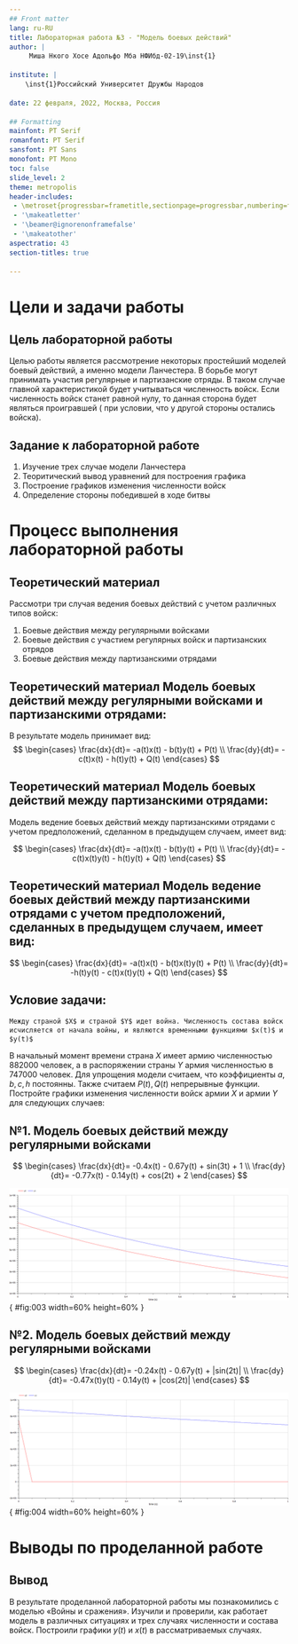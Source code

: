 ```yaml
---
## Front matter
lang: ru-RU
title: Лабораторная работа №3 - "Модель боевых действий"
author: |
	 Миша Нкого Хосе Адольфо Мба НФИбд-02-19\inst{1}

institute: |
	\inst{1}Российский Университет Дружбы Народов

date: 22 февраля, 2022, Москва, Россия

## Formatting
mainfont: PT Serif
romanfont: PT Serif
sansfont: PT Sans
monofont: PT Mono
toc: false
slide_level: 2
theme: metropolis
header-includes: 
 - \metroset{progressbar=frametitle,sectionpage=progressbar,numbering=fraction}
 - '\makeatletter'
 - '\beamer@ignorenonframefalse'
 - '\makeatother'
aspectratio: 43
section-titles: true

---
```


# Цели и задачи работы

## Цель лабораторной работы

Целью работы является рассмотрение некоторых простейший моделей боевый действий, а именно модели Ланчестера. В борьбе могут принимать участия регулярные и партизанские отряды. В таком случае главной характеристикой будет учитываться численность войск. Если численность войск станет равной нулу, то данная сторона будет являться проигравшей ( при условии, что у другой стороны остались войска). 

## Задание к лабораторной работе

1. Изучение трех случае модели Ланчестера
2. Теоритический вывод уравнений для построения графика
3. Построение графиков изменения численности войск 
4. Определение стороны победившей в ходе битвы

# Процесс выполнения лабораторной работы

## Теоретический материал 

Рассмотри три случая ведения боевых действий с учетом различных типов войск: 

1. Боевые действия между регулярными войсками
2. Боевые действия с участием регулярных войск и партизанских отрядов
3. Боевые действия между партизанскими отрядами 

## Теоретический материал Модель боевых действий между регулярными войсками и партизанскими отрядами:
В результате модель принимает вид:
$$
 \begin{cases}
	\frac{dx}{dt}= -a(t)x(t) - b(t)y(t) + P(t)
	\\   
	\frac{dy}{dt}= -c(t)x(t) - h(t)y(t) + Q(t)
 \end{cases}
$$


## Теоретический материал  Модель боевых действий между партизанскими отрядами:

Модель ведение боевых действий между партизанскими отрядами с учетом предположений, сделанном в предыдущем случаем, имеет вид:

$$
 \begin{cases}
	\frac{dx}{dt}= -a(t)x(t) - b(t)y(t) + P(t)
	\\   
	\frac{dy}{dt}= -c(t)x(t)y(t) - h(t)y(t) + Q(t)
 \end{cases}
$$

## Теоретический материал Модель ведение боевых действий между партизанскими отрядами с учетом предположений, сделанных в предыдущем случаем, имеет вид:

$$
 \begin{cases}
	\frac{dx}{dt}= -a(t)x(t) - b(t)x(t)y(t) + P(t)
	\\   
	\frac{dy}{dt}= -h(t)y(t) - c(t)x(t)y(t) + Q(t)
 \end{cases}
$$


## Условие задачи:

	Между страной $X$ и страной $Y$ идет война. Численность состава войск исчисляется от начала войны, и являются временными функциями $x(t)$ и $y(t)$
В начальный момент времени страна $X$ имеет армию численностью 882000 человек, а в распоряжении страны $Y$ армия численностью в 747000 человек.
Для упрощения модели считаем, что коэффициенты $a, b, c, h$ постоянны. 
Также считаем $P(t), Q(t)$ непрерывные функции.
Постройте графики изменения численности войск армии $X$ и армии $Y$ для следующих случаев:

## №1. Модель боевых действий между регулярными войсками

$$
 \begin{cases}
	\frac{dx}{dt}= -0.4x(t) - 0.67y(t) + sin(3t) + 1
	\\   
	\frac{dy}{dt}= -0.77x(t) - 0.14y(t) + cos(2t) + 2
 \end{cases}
$$

![График численности для случая 1](image/03.png){ #fig:003 width=60% height=60% }


## №2. Модель боевых действий между регулярными войсками

$$
 \begin{cases}
	\frac{dx}{dt}= -0.24x(t) - 0.67y(t) + |sin(2t)|
	\\   
	\frac{dy}{dt}= -0.47x(t)y(t) - 0.14y(t) + |cos(2t)|
 \end{cases}
$$

![График численности для случая 2](image/04.png){ #fig:004 width=60% height=60% }


# Выводы по проделанной работе

## Вывод

В результате проделанной лабораторной работы мы познакомились с моделью «Войны и сражения». 
Изучили и проверили, как работает модель в различных ситуациях и трех случаях численности и состава войск. Построили графики $y(t)$ и $x(t)$ в рассматриваемых случаях.